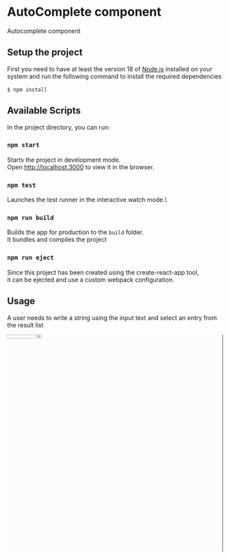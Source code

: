 # AutoComplete component

Autocomplete component

## Setup the project

First you need to have at least the version 18 of [Node.js](https://nodejs.org) installed on your system and run the following command to install the required dependencies

```
$ npm install
```

## Available Scripts

In the project directory, you can run:

### `npm start`

Starts the project in development mode.\
Open [http://localhost:3000](http://localhost:3000) to view it in the browser.

### `npm test`

Launches the test runner in the interactive watch mode.\

### `npm run build`

Builds the app for production to the `build` folder.\
It bundles and compiles the project 

### `npm run eject`

Since this project has been created using the create-react-app tool, \
it can be ejected and use a custom webpack configuration.

## Usage

A user needs to write a string using the input text and select an entry from the result list

![alt text](./autocomplete-demo.gif)
